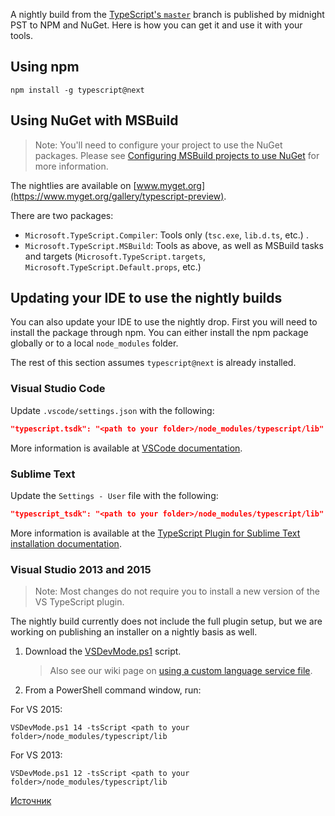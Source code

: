 A nightly build from the [TypeScript's `master`](https://github.com/Microsoft/TypeScript/tree/master) branch is published by midnight PST to NPM and NuGet.
Here is how you can get it and use it with your tools.

## Using npm

```shell
npm install -g typescript@next
```

## Using NuGet with MSBuild

> Note: You'll need to configure your project to use the NuGet packages.
Please see [Configuring MSBuild projects to use NuGet](https://github.com/Microsoft/TypeScript/wiki/Configuring-MSBuild-projects-to-use-NuGet) for more information.

The nightlies are available on [www.myget.org](https://www.myget.org/gallery/typescript-preview).

There are two packages:

* `Microsoft.TypeScript.Compiler`: Tools only (`tsc.exe`, `lib.d.ts`, etc.) .
* `Microsoft.TypeScript.MSBuild`: Tools as above, as well as MSBuild tasks and targets (`Microsoft.TypeScript.targets`, `Microsoft.TypeScript.Default.props`, etc.)

## Updating your IDE to use the nightly builds

You can also update your IDE to use the nightly drop.
First you will need to install the package through npm.
You can either install the npm package globally or to a local `node_modules` folder.

The rest of this section assumes `typescript@next` is already installed.

### Visual Studio Code

Update `.vscode/settings.json` with the following:

```json
"typescript.tsdk": "<path to your folder>/node_modules/typescript/lib"
```

More information is available at [VSCode documentation](https://code.visualstudio.com/Docs/languages/typescript#_using-newer-typescript-versions).

### Sublime Text

Update the `Settings - User` file with the following:

```json
"typescript_tsdk": "<path to your folder>/node_modules/typescript/lib"
```

More information is available at the [TypeScript Plugin for Sublime Text installation documentation](https://github.com/Microsoft/TypeScript-Sublime-Plugin#installation).

### Visual Studio 2013 and 2015

> Note: Most changes do not require you to install a new version of the VS TypeScript plugin.

The nightly build currently does not include the full plugin setup, but we are working on publishing an installer on a nightly basis as well.

1. Download the [VSDevMode.ps1](https://github.com/Microsoft/TypeScript/blob/master/scripts/VSDevMode.ps1) script.

   > Also see our wiki page on [using a custom language service file](https://github.com/Microsoft/TypeScript/wiki/Dev-Mode-in-Visual-Studio#using-a-custom-language-service-file).

2. From a PowerShell command window, run:

  For VS 2015:
  ```posh
  VSDevMode.ps1 14 -tsScript <path to your folder>/node_modules/typescript/lib
  ```

  For VS 2013:

  ```posh
  VSDevMode.ps1 12 -tsScript <path to your folder>/node_modules/typescript/lib
  ```

  [Источник](http://typescript-lang.ru/docs/Nightly%20Builds.html)